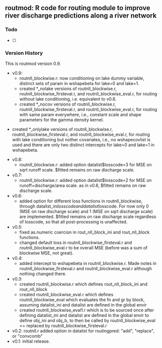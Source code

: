 routmod: R code for routing module to improve river discharge predictions along a river network
-----------------------------------------------------------------------------------------------

### Todo

* [ ] 


### Version History

This is routmod version 0.9.

* v0.9:
  - routnll_blockwise.r: now conditioning on lake dummy variable, distinct sets of param in wshapebeta for lake=0 and lake=1.
  - created *_nolake versions of routnll_blockwise.r, routnll_blockwise_firsteval.r, and routnll_blockwise_eval.r, for routing without lake conditioning, i.e. equivalent to v0.8.
  - created *_nocov versions of routnll_blockwise.r, routnll_blockwise_firsteval.r, and routnll_blockwise_eval.r, for routing with same param everywhere, i.e., constant scale and shape parameters for the gamma density kernel.
 - created *_onlylake versions of routnll_blockwise.r, routnll_blockwise_firsteval.r, and routnll_blockwise_eval.r, for routing with lake conditioning but nother covariates, i.e., no wshapecovlist is used and there are only two distinct intercepts for lake=0 and lake=1 in wshapebeta.
* v0.8:
  - routnll_blockwise.r: added option datalist$losscode=3 for MSE on sqrt runoff scale. $fitted remains on raw discharge scale.
* v0.7:
  - routnll_blockwise.r: added option datalist$losscode=2 for MSE on runoff=discharge/area scale. as in v0.6, $fitted remains on raw discharge scale.
* v0.6:
  - added option for different loss functions in routnll_blockwise, through datalist_ini$losscode and datalist$losscode. For now only 0 (MSE on raw discharge scale) and 1 (MSE on sqrt discharge scale) are implemented. $fitted remains on raw discharge scale regardless of losscode, so that all post-processing is unaffected.
* v0.5:
  - fixed as.numeric coercion in rout_nll_block_ini and rout_nll_block functions.
  - changed default loss in routnll_blockwise_firsteval.r and routnll_blockwise_eval.r to be overall MSE (before was a sum of blockwise MSE, not great).
* v0.4:
  - added intercept to wshapebeta in routnll_blockwise.r. Made notes in routnll_blockwise_firsteval.r and routnll_blockwise_eval.r although nothing changed there.
* v0.3:
  - created routnll_blockwise.r which defines rout_nll_block_ini and rout_nll_block
  - created routnll_blockwise_eval.r which defines routnll_blockwise_eval which evaluates the fn and gr by block, assuming datalist_ini and datalist are defined in the global envir
  - created routnll_blockwise_eval1.r which is to be sourced once after defining datalist_ini and datalist are defined in the global envir to define obj_ini and obj_b, to then be called by routnll_blockwise_eval <= replaced by routnll_blockwise_firsteval.r
* v0.2: routnll.r added option in datalist for routingpred: "add", "replace", or "convcomb"
* v0.1: initial release.


